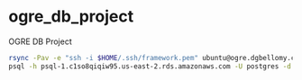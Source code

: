 # ogre_db_project
OGRE DB Project

```sh
rsync -Pav -e "ssh -i $HOME/.ssh/framework.pem" ubuntu@ogre.dgbellomy.com:web ./
psql -h psql-1.c1so8qiqiw95.us-east-2.rds.amazonaws.com -U postgres -d ogre_test -a -f accounts.sql -W
```
